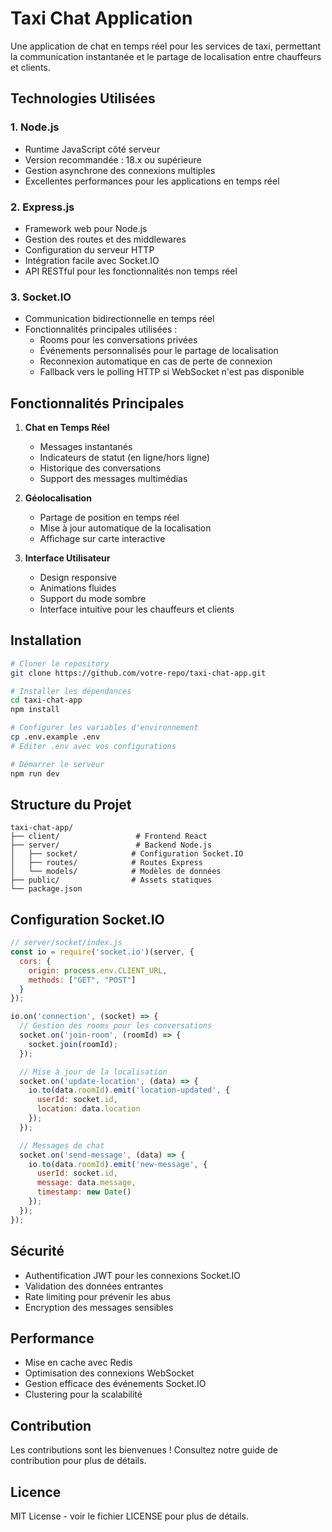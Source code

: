 
# Taxi Chat Application

Une application de chat en temps réel pour les services de taxi, permettant la communication instantanée et le partage de localisation entre chauffeurs et clients.

## Technologies Utilisées

### 1. Node.js
- Runtime JavaScript côté serveur
- Version recommandée : 18.x ou supérieure
- Gestion asynchrone des connexions multiples
- Excellentes performances pour les applications en temps réel

### 2. Express.js
- Framework web pour Node.js
- Gestion des routes et des middlewares
- Configuration du serveur HTTP
- Intégration facile avec Socket.IO
- API RESTful pour les fonctionnalités non temps réel

### 3. Socket.IO
- Communication bidirectionnelle en temps réel
- Fonctionnalités principales utilisées :
  - Rooms pour les conversations privées
  - Événements personnalisés pour le partage de localisation
  - Reconnexion automatique en cas de perte de connexion
  - Fallback vers le polling HTTP si WebSocket n'est pas disponible

## Fonctionnalités Principales

1. **Chat en Temps Réel**
   - Messages instantanés
   - Indicateurs de statut (en ligne/hors ligne)
   - Historique des conversations
   - Support des messages multimédias

2. **Géolocalisation**
   - Partage de position en temps réel
   - Mise à jour automatique de la localisation
   - Affichage sur carte interactive

3. **Interface Utilisateur**
   - Design responsive
   - Animations fluides
   - Support du mode sombre
   - Interface intuitive pour les chauffeurs et clients

## Installation

```bash
# Cloner le repository
git clone https://github.com/votre-repo/taxi-chat-app.git

# Installer les dépendances
cd taxi-chat-app
npm install

# Configurer les variables d'environnement
cp .env.example .env
# Éditer .env avec vos configurations

# Démarrer le serveur
npm run dev
```

## Structure du Projet

```
taxi-chat-app/
├── client/                 # Frontend React
├── server/                 # Backend Node.js
│   ├── socket/            # Configuration Socket.IO
│   ├── routes/            # Routes Express
│   └── models/            # Modèles de données
├── public/                # Assets statiques
└── package.json          
```

## Configuration Socket.IO

```javascript
// server/socket/index.js
const io = require('socket.io')(server, {
  cors: {
    origin: process.env.CLIENT_URL,
    methods: ["GET", "POST"]
  }
});

io.on('connection', (socket) => {
  // Gestion des rooms pour les conversations
  socket.on('join-room', (roomId) => {
    socket.join(roomId);
  });

  // Mise à jour de la localisation
  socket.on('update-location', (data) => {
    io.to(data.roomId).emit('location-updated', {
      userId: socket.id,
      location: data.location
    });
  });

  // Messages de chat
  socket.on('send-message', (data) => {
    io.to(data.roomId).emit('new-message', {
      userId: socket.id,
      message: data.message,
      timestamp: new Date()
    });
  });
});
```

## Sécurité

- Authentification JWT pour les connexions Socket.IO
- Validation des données entrantes
- Rate limiting pour prévenir les abus
- Encryption des messages sensibles

## Performance

- Mise en cache avec Redis
- Optimisation des connexions WebSocket
- Gestion efficace des événements Socket.IO
- Clustering pour la scalabilité

## Contribution

Les contributions sont les bienvenues ! Consultez notre guide de contribution pour plus de détails.

## Licence

MIT License - voir le fichier LICENSE pour plus de détails.